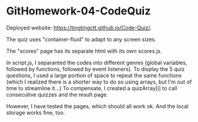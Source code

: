 # GitHomework-04-CodeQuiz
Deployed website: https://tingtingctt.github.io/Code-Quiz/.

The quiz uses "container-fluid" to adapt to any screen sizes.

The "scores" page has its separate html with its own scores.js.

In script.js, I separanted the codes into different genres (global variables, followed by functions, followed by event listeners). To display the 5 quiz questions, I used a large portion of space to repeat the same functions (which I realized there is a shorter way to do so using arrays, but I'm out of time to streamline it...) To compensate, I created a quizArray[i] to call consecutive quizzes and the result page.

However, I have tested the pages, which should all work ok. And the local storage works fine, too.

